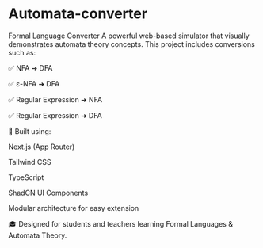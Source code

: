 # Automata-converter
Formal Language Converter
A powerful web-based simulator that visually demonstrates automata theory concepts. This project includes conversions such as:

✅ NFA ➜ DFA

✅ ε-NFA ➜ DFA

✅ Regular Expression ➜ NFA

✅ Regular Expression ➜ DFA

🔧 Built using:

Next.js (App Router)

Tailwind CSS

TypeScript

ShadCN UI Components

Modular architecture for easy extension

🎓 Designed for students and teachers learning Formal Languages & Automata Theory.

